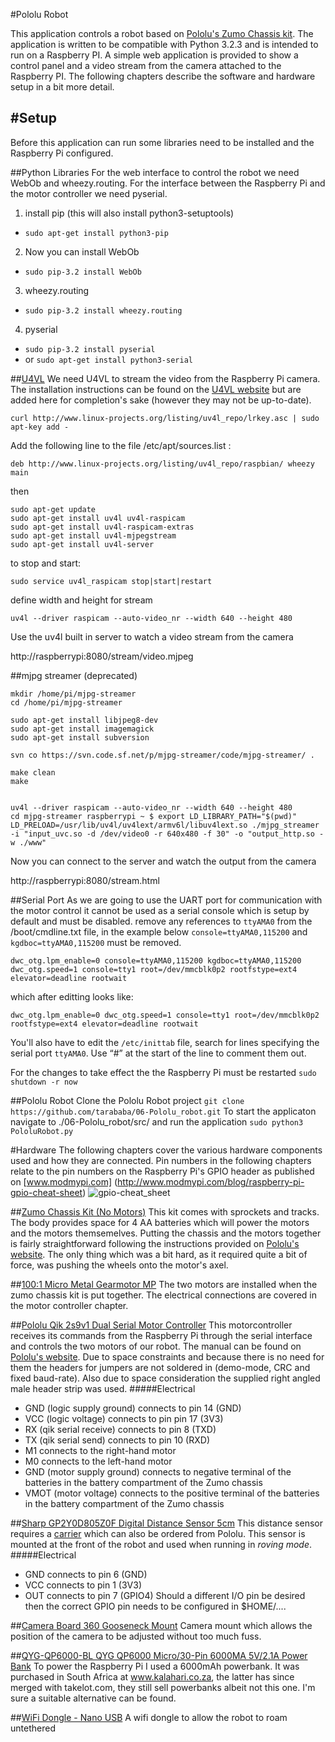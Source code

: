 #Pololu Robot

This application controls a robot based on [Pololu's Zumo Chassis kit](http://www.pololu.com/product/1418). 
The application is written to be compatible with Python 3.2.3 and is intended to run on a Raspberry PI.
A simple web application is provided to show a control panel and a video stream from the camera attached to the Raspberry PI.
The following chapters describe the software and hardware setup in a bit more detail.



#Setup
-----
Before this application can run some libraries need to be installed and the Raspberry Pi configured.

##Python Libraries
For the web interface to control the robot we need WebOb and wheezy.routing. For the interface between the Raspberry Pi and the motor controller we need pyserial.


1. install pip  (this will also install python3-setuptools)
  * ```sudo apt-get install python3-pip```
2. Now you can install WebOb
  * ```sudo pip-3.2 install WebOb```
3. wheezy.routing
  * ```sudo pip-3.2 install wheezy.routing```
4. pyserial
 * ```sudo pip-3.2 install pyserial```
 * or ```sudo apt-get install python3-serial```

##[U4VL](http://www.linux-projects.org/modules/sections/index.php?op=viewarticle&artid=14)
We need U4VL to stream the video from the Raspberry Pi camera. The installation instructions can be found on the [U4VL website](http://www.linux-projects.org/modules/sections/index.php?op=viewarticle&artid=14) but are added here for completion's sake (however they may not be up-to-date).

```
curl http://www.linux-projects.org/listing/uv4l_repo/lrkey.asc | sudo apt-key add -
```

Add the following line to the file /etc/apt/sources.list :

```deb http://www.linux-projects.org/listing/uv4l_repo/raspbian/ wheezy main```
 
then

```
sudo apt-get update
sudo apt-get install uv4l uv4l-raspicam
sudo apt-get install uv4l-raspicam-extras
sudo apt-get install uv4l-mjpegstream
sudo apt-get install uv4l-server
 ```
to stop and start:
```
sudo service uv4l_raspicam stop|start|restart
```
define width and height for stream
```
uv4l --driver raspicam --auto-video_nr --width 640 --height 480
```

Use the uv4l built in server to watch a video stream from the camera

http://raspberrypi:8080/stream/video.mjpeg
   
##mjpg streamer (deprecated)

``` 
mkdir /home/pi/mjpg-streamer
cd /home/pi/mjpg-streamer

sudo apt-get install libjpeg8-dev
sudo apt-get install imagemagick
sudo apt-get install subversion

svn co https://svn.code.sf.net/p/mjpg-streamer/code/mjpg-streamer/ . 

make clean 
make 


uv4l --driver raspicam --auto-video_nr --width 640 --height 480 
cd mjpg-streamer raspberrypi ~ $ export LD_LIBRARY_PATH="$(pwd)"
LD_PRELOAD=/usr/lib/uv4l/uv4lext/armv6l/libuv4lext.so ./mjpg_streamer -i "input_uvc.so -d /dev/video0 -r 640x480 -f 30" -o "output_http.so -w ./www" 
```

Now you can connect to the server and watch the output from the camera

http://raspberrypi:8080/stream.html 

##Serial Port
As we are going to use the UART port for communication with the motor control it cannot be used as a serial console which is setup by default and must be disabled.
remove any references to `ttyAMA0` from the /boot/cmdline.txt file, in the example below `console=ttyAMA0,115200` and `kgdboc=ttyAMA0,115200`
must be removed.

```dwc_otg.lpm_enable=0 console=ttyAMA0,115200 kgdboc=ttyAMA0,115200 dwc_otg.speed=1 console=tty1 root=/dev/mmcblk0p2 rootfstype=ext4 elevator=deadline rootwait```

which after editting looks like:

```dwc_otg.lpm_enable=0 dwc_otg.speed=1 console=tty1 root=/dev/mmcblk0p2 rootfstype=ext4 elevator=deadline rootwait```

You'll also have to edit the `/etc/inittab` file, search for lines specifying the serial port `ttyAMA0`. 
Use “#” at the start of the line to comment them out.  

For the changes to take effect the the Raspberry Pi must be restarted `sudo shutdown -r now`


##Pololu Robot 
Clone the Pololu Robot project
```git clone https://github.com/tarababa/06-Pololu_robot.git```
To start the applicaton navigate to ./06-Pololu_robot/src/ and run the application
```sudo python3 PololuRobot.py```


#Hardware
The following chapters cover the various hardware components used and how they are connected. Pin numbers in the following chapters relate to the pin numbers on the Raspberry Pi's GPIO header as published on [www.modmypi.com] (http://www.modmypi.com/blog/raspberry-pi-gpio-cheat-sheet)
![gpio-cheat_sheet](http://www.modmypi.com/image/data/rpi-products/gpio/raspberry-pi-gpio-cheat-sheet.jpg)

##[Zumo Chassis Kit (No Motors)](https://www.pololu.com/product/1418)
This kit comes with sprockets and tracks. The body provides space for 4 AA batteries which will power the motors and the motors themsemelves. Putting the chassis and the motors together is fairly straightforward following the instructions provided on [Pololu's website](https://www.pololu.com/docs/pdf/0J54/zumo_chassis.pdf). The only thing which was a bit hard, as it required quite a bit of force, was pushing the wheels onto the motor's axel.

##[100:1 Micro Metal Gearmotor MP](https://www.pololu.com/product/2367)
The two motors are installed when the zumo chassis kit is put together. The electrical connections are covered in the motor controller chapter.

##[Pololu Qik 2s9v1 Dual Serial Motor Controller](https://www.pololu.com/product/1110)
This motorcontroller receives its commands from the Raspberry Pi through the serial interface and controls the two motors of our robot. The manual can be found on [Pololu's website](https://www.pololu.com/docs/pdf/0J25/qik_2s9v1.pdf). Due to space constraints and because there is no need for them the headers for jumpers are not soldered in (demo-mode, CRC and fixed baud-rate). Also due to space consideration the supplied right angled male header strip was used.
#####Electrical
* GND (logic supply ground) connects to pin 14 (GND)
* VCC (logic voltage)  connects to pin pin 17 (3V3)
* RX (qik serial receive) connects to pin 8 (TXD)
* TX (qik serial send) connects to pin 10 (RXD)
* M1 connects to the right-hand motor
* M0 connects to the left-hand motor
* GND (motor supply ground) connects to negative terminal of the batteries in the battery compartment of the Zumo chassis
* VMOT (motor voltage) connects to the positive terminal of the batteries in the battery compartment of the Zumo chassis

##[Sharp GP2Y0D805Z0F Digital Distance Sensor 5cm](https://www.pololu.com/product/1131)
This distance sensor requires a [carrier](https://www.pololu.com/product/1133) which can also be ordered from Pololu.
This sensor is mounted at the front of the robot and used when running in *roving mode*.
#####Electrical
* GND connects to pin 6 (GND)
* VCC connects to pin 1 (3V3)
* OUT connects to pin 7 (GPIO4)
Should a different I/O pin be desired then the correct GPIO pin needs to be configured in $HOME/....

##[Camera Board 360 Gooseneck Mount](http://www.modmypi.com/raspberry-pi/camera/camera-board-360-gooseneck-mount)
Camera mount which allows the position of the camera to be adjusted without too much fuss.

##[QYG-QP6000-BL QYG QP6000 Micro/30-Pin 6000MA 5V/2.1A Power Bank](http://www.comx-computers.co.za/imageDisplay.php?i=85898_0)
To power the Raspberry Pi I used a 6000mAh powerbank. It was purchased in South Africa at www.kalahari.co.za, the latter has since merged with takelot.com, they still sell powerbanks albeit not this one. I'm sure a suitable alternative can be found.

##[WiFi Dongle - Nano USB](http://www.modmypi.com/raspberry-pi/accessories/wifi-dongles/wifi-dongle-nano-usb)
A wifi dongle to allow the robot to roam untethered




